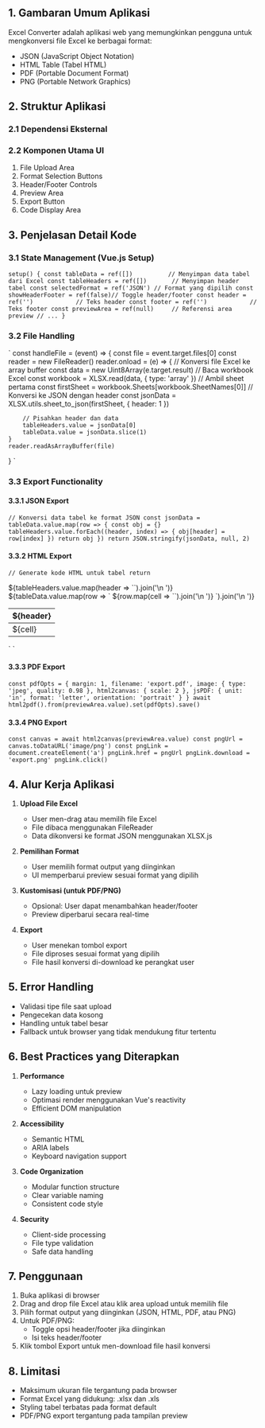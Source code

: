 ## 1. Gambaran Umum Aplikasi

Excel Converter adalah aplikasi web yang memungkinkan pengguna untuk mengkonversi file Excel ke berbagai format:
- JSON (JavaScript Object Notation)
- HTML Table (Tabel HTML)
- PDF (Portable Document Format)
- PNG (Portable Network Graphics)

## 2. Struktur Aplikasi

### 2.1 Dependensi Eksternal

<!-- Vue.js untuk framework frontend -->
<script src="https://cdnjs.cloudflare.com/ajax/libs/vue/3.3.4/vue.global.min.js"></script>

<!-- XLSX.js untuk membaca file Excel -->
<script src="https://cdnjs.cloudflare.com/ajax/libs/xlsx/0.18.5/xlsx.full.min.js"></script>

<!-- html2pdf.js untuk konversi ke PDF -->
<script src="https://cdnjs.cloudflare.com/ajax/libs/html2pdf.js/0.10.1/html2pdf.bundle.min.js"></script>

<!-- html2canvas untuk konversi ke PNG -->
<script src="https://cdnjs.cloudflare.com/ajax/libs/html2canvas/1.4.1/html2canvas.min.js"></script>

<!-- Tailwind CSS untuk styling -->
<link href="https://cdnjs.cloudflare.com/ajax/libs/tailwindcss/2.2.19/tailwind.min.css" rel="stylesheet">

### 2.2 Komponen Utama UI
1. File Upload Area
2. Format Selection Buttons
3. Header/Footer Controls
4. Preview Area
5. Export Button
6. Code Display Area

## 3. Penjelasan Detail Kode

### 3.1 State Management (Vue.js Setup)
`
setup() {
    const tableData = ref([])          // Menyimpan data tabel dari Excel
    const tableHeaders = ref([])       // Menyimpan header tabel
    const selectedFormat = ref('JSON') // Format yang dipilih
    const showHeaderFooter = ref(false)// Toggle header/footer
    const header = ref('')            // Teks header
    const footer = ref('')            // Teks footer
    const previewArea = ref(null)     // Referensi area preview
    // ...
}
`

### 3.2 File Handling
`
const handleFile = (event) => {
    const file = event.target.files[0]
    const reader = new FileReader()
    reader.onload = (e) => {
        // Konversi file Excel ke array buffer
        const data = new Uint8Array(e.target.result)
        // Baca workbook Excel
        const workbook = XLSX.read(data, { type: 'array' })
        // Ambil sheet pertama
        const firstSheet = workbook.Sheets[workbook.SheetNames[0]]
        // Konversi ke JSON dengan header
        const jsonData = XLSX.utils.sheet_to_json(firstSheet, { header: 1 })
        
        // Pisahkan header dan data
        tableHeaders.value = jsonData[0]
        tableData.value = jsonData.slice(1)
    }
    reader.readAsArrayBuffer(file)
}
`

### 3.3 Export Functionality

#### 3.3.1 JSON Export
`
// Konversi data tabel ke format JSON
const jsonData = tableData.value.map(row => {
    const obj = {}
    tableHeaders.value.forEach((header, index) => {
        obj[header] = row[index]
    })
    return obj
})
return JSON.stringify(jsonData, null, 2)
`

#### 3.3.2 HTML Export
`
// Generate kode HTML untuk tabel
return `<table>
  <thead>
    <tr>
      ${tableHeaders.value.map(header => `<th>${header}</th>`).join('\n      ')}
    </tr>
  </thead>
  <tbody>
    ${tableData.value.map(row => `
    <tr>
      ${row.map(cell => `<td>${cell}</td>`).join('\n      ')}
    </tr>`).join('\n    ')}
  </tbody>
</table>`
`

#### 3.3.3 PDF Export
`
const pdfOpts = {
    margin: 1,
    filename: 'export.pdf',
    image: { type: 'jpeg', quality: 0.98 },
    html2canvas: { scale: 2 },
    jsPDF: { unit: 'in', format: 'letter', orientation: 'portrait' }
}
await html2pdf().from(previewArea.value).set(pdfOpts).save()
`

#### 3.3.4 PNG Export
`
const canvas = await html2canvas(previewArea.value)
const pngUrl = canvas.toDataURL('image/png')
const pngLink = document.createElement('a')
pngLink.href = pngUrl
pngLink.download = 'export.png'
pngLink.click()
`

## 4. Alur Kerja Aplikasi

1. **Upload File Excel**
   - User men-drag atau memilih file Excel
   - File dibaca menggunakan FileReader
   - Data dikonversi ke format JSON menggunakan XLSX.js

2. **Pemilihan Format**
   - User memilih format output yang diinginkan
   - UI memperbarui preview sesuai format yang dipilih

3. **Kustomisasi (untuk PDF/PNG)**
   - Opsional: User dapat menambahkan header/footer
   - Preview diperbarui secara real-time

4. **Export**
   - User menekan tombol export
   - File diproses sesuai format yang dipilih
   - File hasil konversi di-download ke perangkat user

## 5. Error Handling

- Validasi tipe file saat upload
- Pengecekan data kosong
- Handling untuk tabel besar
- Fallback untuk browser yang tidak mendukung fitur tertentu

## 6. Best Practices yang Diterapkan

1. **Performance**
   - Lazy loading untuk preview
   - Optimasi render menggunakan Vue's reactivity
   - Efficient DOM manipulation

2. **Accessibility**
   - Semantic HTML
   - ARIA labels
   - Keyboard navigation support

3. **Code Organization**
   - Modular function structure
   - Clear variable naming
   - Consistent code style

4. **Security**
   - Client-side processing
   - File type validation
   - Safe data handling

## 7. Penggunaan

1. Buka aplikasi di browser
2. Drag and drop file Excel atau klik area upload untuk memilih file
3. Pilih format output yang diinginkan (JSON, HTML, PDF, atau PNG)
4. Untuk PDF/PNG:
   - Toggle opsi header/footer jika diinginkan
   - Isi teks header/footer
5. Klik tombol Export untuk men-download file hasil konversi

## 8. Limitasi

- Maksimum ukuran file tergantung pada browser
- Format Excel yang didukung: .xlsx dan .xls
- Styling tabel terbatas pada format default
- PDF/PNG export tergantung pada tampilan preview
